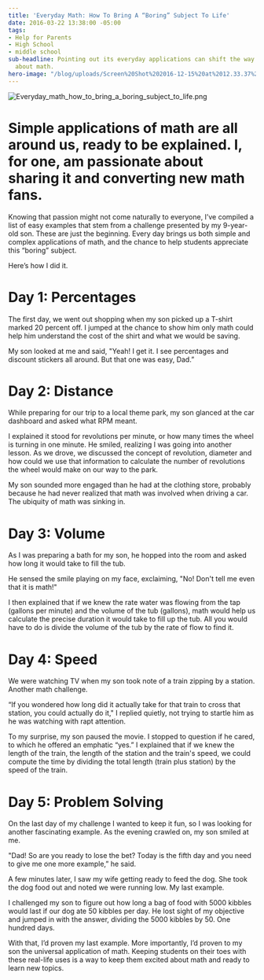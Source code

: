 ```yaml
---
title: 'Everyday Math: How To Bring A “Boring” Subject To Life'
date: 2016-03-22 13:38:00 -05:00
tags:
- Help for Parents
- High School
- middle school
sub-headline: Pointing out its everyday applications can shift the way students think
  about math.
hero-image: "/blog/uploads/Screen%20Shot%202016-12-15%20at%2012.33.37%20PM%20(1).png"
---
```


![Everyday_math_how_to_bring_a_boring_subject_to_life.png](/blog/uploads/Everyday_math_how_to_bring_a_boring_subject_to_life.png)

# Simple applications of math are all around us, ready to be explained. I, for one, am passionate about sharing it and converting new math fans.

Knowing that passion might not come naturally to everyone, I’ve compiled a list of easy examples that stem from a challenge presented by my 9-year-old son. These are just the beginning. Every day brings us both simple and complex applications of math, and the chance to help students appreciate this “boring” subject.

Here’s how I did it.

# Day 1: Percentages

The first day, we went out shopping when my son picked up a T-shirt marked 20 percent off. I jumped at the chance to show him only math could help him understand the cost of the shirt and what we would be saving.

My son looked at me and said, "Yeah! I get it. I see percentages and discount stickers all around. But that one was easy, Dad.”

# Day 2: Distance

While preparing for our trip to a local theme park, my son glanced at the car dashboard and asked what RPM meant.

I explained it stood for revolutions per minute, or how many times the wheel is turning in one minute. He smiled, realizing I was going into another lesson. As we drove, we discussed the concept of revolution, diameter and how could we use that information to calculate the number of revolutions the wheel would make on our way to the park.

My son sounded more engaged than he had at the clothing store, probably because he had never realized that math was involved when driving a car. The ubiquity of math was sinking in.

# Day 3: Volume

As I was preparing a bath for my son, he hopped into the room and asked how long it would take to fill the tub.

He sensed the smile playing on my face, exclaiming, "No! Don't tell me even that it is math!"

I then explained that if we knew the rate water was flowing from the tap (gallons per minute) and the volume of the tub (gallons), math would help us calculate the precise duration it would take to fill up the tub. All you would have to do is divide the volume of the tub by the rate of flow to find it.

# Day 4: Speed

We were watching TV when my son took note of a train zipping by a station.  Another math challenge.

“If you wondered how long did it actually take for that train to cross that station, you could actually do it," I replied quietly, not trying to startle him as he was watching with rapt attention.

To my surprise, my son paused the movie. I stopped to question if he cared, to which he offered an emphatic “yes.” I explained that if we knew the length of the train, the length of the station and the train's speed, we could compute the time by dividing the total length (train plus station) by the speed of the train.

# Day 5: Problem Solving

On the last day of my challenge I wanted to keep it fun, so I was looking for another fascinating example. As the evening crawled on, my son smiled at me.

"Dad! So are you ready to lose the bet? Today is the fifth day and you need to give me one more example,” he said.

A few minutes later, I saw my wife getting ready to feed the dog. She took the dog food out and noted we were running low. My last example.

I challenged my son to figure out how long a bag of food with 5000 kibbles would last if our dog ate 50 kibbles per day. He lost sight of my objective and jumped in with the answer, dividing the 5000 kibbles by 50. One hundred days.

With that, I’d proven my last example. More importantly, I’d proven to my son the universal application of math. Keeping students on their toes with these real-life uses is a way to keep them excited about math and ready to learn new topics.